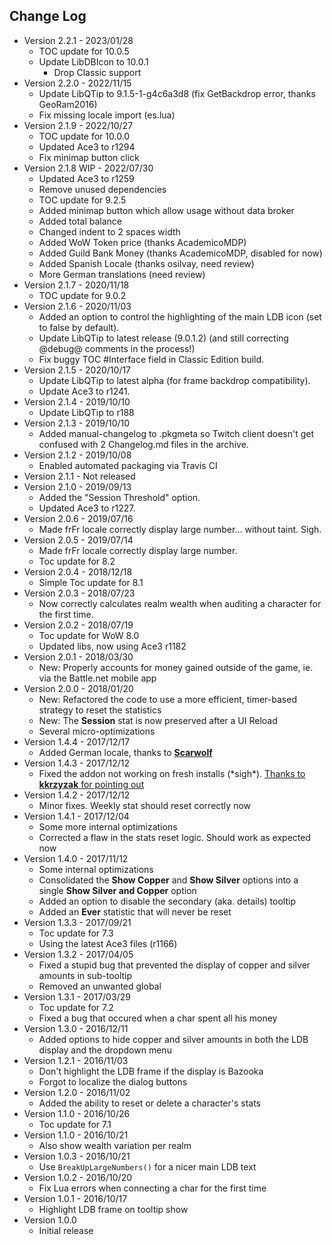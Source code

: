 ## Change Log

- Version 2.2.1 - 2023/01/28
  - TOC update for 10.0.5
  - Update LibDBIcon to 10.0.1
	- Drop Classic support
- Version 2.2.0 - 2022/11/15
  - Update LibQTip to 9.1.5-1-g4c6a3d8 (fix GetBackdrop error, thanks GeoRam2016)
  - Fix missing locale import (es.lua)
- Version 2.1.9 - 2022/10/27
  - TOC update for 10.0.0
  - Updated Ace3 to r1294
  - Fix minimap button click
- Version 2.1.8 WIP - 2022/07/30
  - Updated Ace3 to r1259
  - Remove unused dependencies
  - TOC update for 9.2.5
  - Added minimap button which allow usage without data broker
  - Added total balance
  - Changed indent to 2 spaces width
  - Added WoW Token price (thanks AcademicoMDP)
  - Added Guild Bank Money (thanks AcademicoMDP, disabled for now)
  - Added Spanish Locale (thanks osilvay, need review)
  - More German translations (need review)
- Version 2.1.7 - 2020/11/18
  - TOC update for 9.0.2
- Version 2.1.6 - 2020/11/03
  - Added an option to control the highlighting of the main LDB icon (set to false by default).
  - Update LibQTip to latest release (9.0.1.2) (and still correcting @debug@ comments in the process!)
  - Fix buggy TOC #Interface field in Classic Edition build.
- Version 2.1.5 - 2020/10/17
  - Update LibQTip to latest alpha (for frame backdrop compatibility).
  - Update Ace3 to r1241.
- Version 2.1.4 - 2019/10/10
  - Update LibQTip to r188
- Version 2.1.3 - 2019/10/10
  - Added manual-changelog to .pkgmeta so Twitch client doesn't get confused with 2 Changelog.md files in the archive.
- Version 2.1.2 - 2019/10/08
  - Enabled automated packaging via Travis CI
- Version 2.1.1 - Not released
- Version 2.1.0 - 2019/09/13
  - Added the "Session Threshold" option.
  - Updated Ace3 to r1227.
- Version 2.0.6 - 2019/07/16
  - Made frFr locale correctly display large number... without taint. Sigh.
- Version 2.0.5 - 2019/07/14
  - Made frFr locale correctly display large number.
  - Toc update for 8.2
- Version 2.0.4 - 2018/12/18
  - Simple Toc update for 8.1
- Version 2.0.3 - 2018/07/23
  - Now correctly calculates realm wealth when auditing a character for the first time.
- Version 2.0.2 - 2018/07/19
  - Toc update for WoW 8.0
  - Updated libs, now using Ace3 r1182
- Version 2.0.1 - 2018/03/30
  - New: Properly accounts for money gained outside of the game, ie. via the Battle.net mobile app
- Version 2.0.0 - 2018/01/20
  - New: Refactored the code to use a more efficient, timer-based strategy to reset the statistics
  - New: The **Session** stat is now preserved after a UI Reload
  - Several micro-optimizations
- Version 1.4.4 - 2017/12/17
  - Added German locale, thanks to [**Scarwolf**](https://github.com/Septh/WoW-Broker_Cash/pull/2)
- Version 1.4.3 - 2017/12/12
  - Fixed the addon not working on fresh installs (\*sigh\*). [Thanks to **kkrzyzak** for pointing out](https://github.com/Septh/WoW-Broker_Cash/issues/1)
- Version 1.4.2 - 2017/12/12
  - Minor fixes. Weekly stat should reset correctly now
- Version 1.4.1 - 2017/12/04
  - Some more internal optimizations
  - Corrected a flaw in the stats reset logic. Should work as expected now
- Version 1.4.0 - 2017/11/12
  - Some internal optimizations
  - Consolidated the **Show Copper** and **Show Silver** options into a single **Show Silver and Copper** option
  - Added an option to disable the secondary (aka. details) tooltip
  - Added an **Ever** statistic that will never be reset
- Version 1.3.3 - 2017/09/21
  - Toc update for 7.3
  - Using the latest Ace3 files (r1166)
- Version 1.3.2 - 2017/04/05
  - Fixed a stupid bug that prevented the display of copper and silver amounts in sub-tooltip
  - Removed an unwanted global
- Version 1.3.1 - 2017/03/29
  - Toc update for 7.2
  - Fixed a bug that occured when a char spent all his money
- Version 1.3.0 - 2016/12/11
  - Added options to hide copper and silver amounts in both the LDB display and the dropdown menu
- Version 1.2.1 - 2016/11/03
  - Don't highlight the LDB frame if the display is Bazooka
  - Forgot to localize the dialog buttons
- Version 1.2.0 - 2016/11/02
  - Added the ability to reset or delete a character's stats
- Version 1.1.0 - 2016/10/26
  - Toc update for 7.1
- Version 1.1.0 - 2016/10/21
  - Also show wealth variation per realm
- Version 1.0.3 - 2016/10/21
  - Use `BreakUpLargeNumbers()` for a nicer main LDB text
- Version 1.0.2 - 2016/10/20
  - Fix Lua errors when connecting a char for the first time
- Version 1.0.1 - 2016/10/17
  - Highlight LDB frame on tooltip show
- Version 1.0.0
  - Initial release
